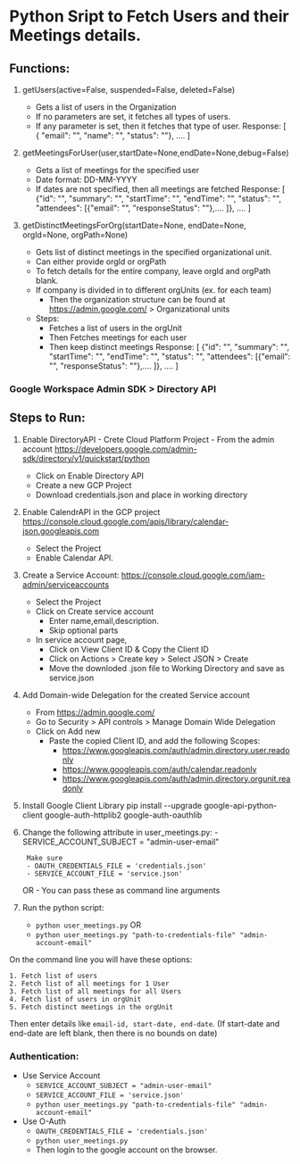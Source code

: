 # Python Sript to Fetch Users and their Meetings details.

## Functions:

1. getUsers(active=False, suspended=False, deleted=False)
    - Gets a list of users in the Organization
    - If no parameters are set, it fetches all types of users.
    - If any parameter is set, then it fetches that type of user.
            Response:
            [
                { "email": "", "name": "", "status": ""},
                ....
            ]

2. getMeetingsForUser(user,startDate=None,endDate=None,debug=False)
    - Gets a list of meetings for the specified user
    - Date format: DD-MM-YYYY
    - If dates are not specified, then all meetings are fetched
            Response:
            [
                {"id": "", "summary": "", "startTime": "", "endTime": "", "status": "",  "attendees": [{"email": "", "responseStatus": ""},.... ]},
                ....
            ]

3. getDistinctMeetingsForOrg(startDate=None, endDate=None, orgId=None, orgPath=None)
    - Gets  list of distinct meetings in the specified organizational unit.
    - Can either provide orgId or orgPath
    - To fetch details for the entire company, leave orgId and orgPath blank.
    - If company is divided in to different orgUnits (ex. for each team)
        - Then the organization structure can be found at https://admin.google.com/ >  Organizational units
    - Steps:
        - Fetches a list of users in the orgUnit
        - Then Fetches meetings for each user
        - Then keep distinct meetings
                Response:
                [
                    {"id": "", "summary": "", "startTime": "", "endTime": "", "status": "", "attendees": [{"email": "", "responseStatus": ""},.... ]},
                    ....
                ]
                
### Google Workspace Admin SDK > Directory API

## Steps to Run:

1. Enable DirectoryAPI - Crete Cloud Platform Project - From the admin account
    https://developers.google.com/admin-sdk/directory/v1/quickstart/python
    - Click on Enable Directory API
    - Create a new GCP Project
    - Download credentials.json and place in working directory

2. Enable CalendrAPI in the GCP project
    https://console.cloud.google.com/apis/library/calendar-json.googleapis.com
    - Select the Project
    - Enable Calendar API.

3. Create a Service Account:
    https://console.cloud.google.com/iam-admin/serviceaccounts
    - Select the Project
    - Click on Create service account
        - Enter name,email,description.
        - Skip optional parts
    - In service account page, 
        - Click on View Client ID &  Copy the Client ID
        - Click on Actions > Create key > Select JSON > Create
        - Move the downloded .json file to Working Directory and save as service.json

4. Add Domain-wide Delegation for the created Service account
    - From https://admin.google.com/
    - Go to Security > API controls > Manage Domain Wide Delegation
    - Click on Add new
        - Paste the copied Client ID, and add the following Scopes:
            - https://www.googleapis.com/auth/admin.directory.user.readonly
            - https://www.googleapis.com/auth/calendar.readonly
            - https://www.googleapis.com/auth/admin.directory.orgunit.readonly

5. Install Google Client Library
        pip install --upgrade google-api-python-client google-auth-httplib2 google-auth-oauthlib
6. Change the following attribute in user_meetings.py:
        - SERVICE_ACCOUNT_SUBJECT = "admin-user-email"
        
        Make sure
        - OAUTH_CREDENTIALS_FILE = 'credentials.json'
        - SERVICE_ACCOUNT_FILE = 'service.json'
    OR
        - You can pass these as command line arguments 
7. Run the python script:
    - `python user_meetings.py`
    OR
    - `python user_meetings.py "path-to-credentials-file" "admin-account-email"`


On the command line you will have these options:

    1. Fetch list of users
    2. Fetch list of all meetings for 1 User
    3. Fetch list of all meetings for all Users
    4. Fetch list of users in orgUnit
    5. Fetch distinct meetings in the orgUnit
    
Then enter details like `email-id, start-date, end-date`.
(If start-date and end-date are left blank, then there is no bounds on date)

### Authentication:

- Use Service Account
    - `SERVICE_ACCOUNT_SUBJECT = "admin-user-email"`
    - `SERVICE_ACCOUNT_FILE = 'service.json'`
    - `python user_meetings.py "path-to-credentials-file" "admin-account-email"`
- Use O-Auth
    - `OAUTH_CREDENTIALS_FILE = 'credentials.json'`
    - `python user_meetings.py`
    - Then login to the google account on the browser.

    